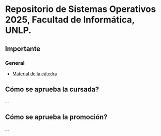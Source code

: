 # Repositorio de Sistemas Operativos 2025, Facultad de Informática, UNLP.

## Importante

### General

- [Material de la cátedra](https://catedras.linti.unlp.edu.ar/)

## Cómo se aprueba la cursada?

...

## Cómo se aprueba la promoción?

...
